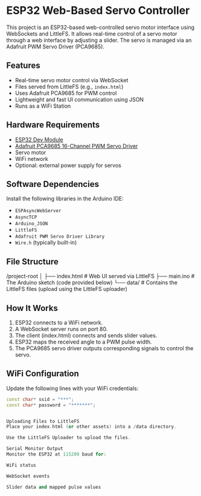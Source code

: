 # ESP32 Web-Based Servo Controller

This project is an ESP32-based web-controlled servo motor interface using WebSockets and LittleFS. It allows real-time control of a servo motor through a web interface by adjusting a slider. The servo is managed via an Adafruit PWM Servo Driver (PCA9685).

## Features

- Real-time servo motor control via WebSocket
- Files served from LittleFS (e.g., `index.html`)
- Uses Adafruit PCA9685 for PWM control
- Lightweight and fast UI communication using JSON
- Runs as a WiFi Station

## Hardware Requirements

- [ESP32 Dev Module](https://www.espressif.com/en/products/socs/esp32)
- [Adafruit PCA9685 16-Channel PWM Servo Driver](https://www.adafruit.com/product/815)
- Servo motor
- WiFi network
- Optional: external power supply for servos

## Software Dependencies

Install the following libraries in the Arduino IDE:
- `ESPAsyncWebServer`  
- `AsyncTCP`  
- `Arduino_JSON`  
- `LittleFS`  
- `Adafruit PWM Servo Driver Library`
- `Wire.h` (typically built-in)

## File Structure

/project-root
│
├── index.html # Web UI served via LittleFS
├── main.ino # The Arduino sketch (code provided below)
└── data/ # Contains the LittleFS files (upload using the LittleFS uploader)


## How It Works

1. ESP32 connects to a WiFi network.
2. A WebSocket server runs on port 80.
3. The client (index.html) connects and sends slider values.
4. ESP32 maps the received angle to a PWM pulse width.
5. The PCA9685 servo driver outputs corresponding signals to control the servo.

## WiFi Configuration

Update the following lines with your WiFi credentials:

```cpp
const char* ssid = "***";
const char* password = "*******";


Uploading Files to LittleFS
Place your index.html (or other assets) into a /data directory.

Use the LittleFS Uploader to upload the files.

Serial Monitor Output
Monitor the ESP32 at 115200 baud for:

WiFi status

WebSocket events

Slider data and mapped pulse values




